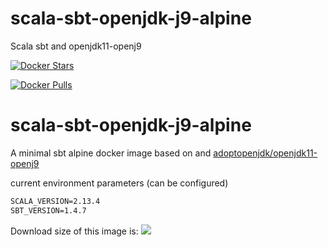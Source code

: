 # scala-sbt-openjdk-j9-alpine
Scala sbt and openjdk11-openj9


[![Docker Stars](https://img.shields.io/docker/stars/harrylaou/scala-sbt-openjdk-j9-alpine.svg?style=flat-square)](https://hub.docker.com/r/harrylaou/scala-sbt-openjdk-j9-alpine/)

[![Docker Pulls](https://img.shields.io/docker/pulls/harrylaou/scala-sbt-openjdk-j9-alpine.svg?style=flat-square)](https://hub.docker.com/r/harrylaou/scala-sbt-openjdk-j9-alpine/)

# scala-sbt-openjdk-j9-alpine

A minimal sbt alpine docker image based on  and [adoptopenjdk/openjdk11-openj9](https://github.com/AdoptOpenJDK/openjdk-docker/blob/master/11/jdk/alpine/Dockerfile.openj9.releases.full)

current environment parameters (can be configured)

```dockerfile
SCALA_VERSION=2.13.4
SBT_VERSION=1.4.7
```






Download size of this image is:
[![](https://images.microbadger.com/badges/image/harrylaou/scala-sbt-openjdk-j9-alpine.svg)](https://microbadger.com/images/harrylaou/scala-sbt-openjdk-j9-alpine "Get your own image badge on microbadger.com")

